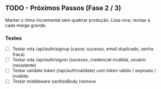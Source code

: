 ## TODO - Próximos Passos (Fase 2 / 3)

Manter o ritmo incremental sem quebrar produção. Lista viva; revisar a cada merge grande.

### Testes
- [ ] Testar rota /api/auth/signup (casos: sucesso, email duplicado, senha fraca)
- [ ] Testar rota /api/auth/signin (sucesso, credencial inválida, usuário inexistente)
- [ ] Testar validate token (/api/auth/validate) com token válido / expirado / inválido
- [ ] Testar middleware sanitizeBody (remove <script>, __proto__, prototype pollution)
- [ ] Testar rate limit (ex.: exceder limite e validar headers)
- [ ] Adicionar cobertura mínima 70% (subir gradualmente para 85%+)

### Segurança / Hardening
- [ ] Fase 2 sanitização: whitelist por campo sensível (ex.: slug, title, body)
- [ ] Implementar Content Security Policy dinâmica se necessário (futuros assets externos)
- [ ] Adicionar verificação de força de senha (zxcvbn ou similar) opcional em produção
- [ ] Monitorar dependências: script npm (audit leve + diff) automatizável em CI
- [ ] Normalizar mensagens de erro externas (evitar revelar internals)

### Observabilidade
- [ ] Adicionar requestId (correlation id) por requisição e logá-lo
- [ ] Middleware de métricas (p95, throughput) – opcional (Prometheus client)

### Qualidade / DX
- [ ] Criar script: test:changed (executar testes só dos arquivos alterados)
- [ ] Ajustar tsconfig futuramente para remover baseUrl quando migrar para TS >=7 (usar import attributes se aplicável)
- [ ] Revisar nomes dos pacotes para publicação (se for virar lib futura)

### Infra / Futuro
- [ ] Adicionar Dockerfile multi-stage (dev + prod)
- [ ] Adicionar GitHub Action: lint + test + security:check
- [ ] Adicionar badge de status (coverage, build) no README

### Documentação
- [ ] Documentar esquema de logs (README seção Observability)
- [ ] Adicionar seção Segurança no README com resumo dos controles ativos
- [ ] Adicionar guia de contribuição para testes (como estruturar novos casos)

---
Legenda: manter foco: testes primeiro → segurança fase 2 → observabilidade → CI.

